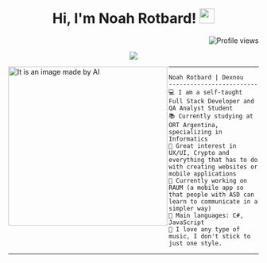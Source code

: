<h1 align="center">
Hi, I'm Noah Rotbard!
  <img src="https://media.giphy.com/media/hvRJCLFzcasrR4ia7z/giphy.gif" width="30"></h1>
 <!--<img src="https://komarev.com/ghpvc/?username=I-am-vishalmaurya&label=Profile%20Views&color=0e75b6&style=flat" align='right' alt="vishalmaurya" />-->
 <img src="https://gpvc.arturio.dev/I-am-vishalmaurya" alt="Profile views" align='right'/> <a href="https://github.com/I-am-vishalmaurya/I-am-vishalmaurya/"> </a> 
<br/>

<!-- Typing SVG by DenverCoder1 - https://github.com/DenverCoder1/readme-typing-svg -->
<p align="center">
  <a href="https://github.com/DenverCoder1/readme-typing-svg"><img src="https://readme-typing-svg.herokuapp.com?lines=Computer+Engineering+Student;Full+Stack+Web+Developer;Freelancer;UX/UI%20|%20%20|%20ML%20Enthusiastic;Always%20learning%20new%20things&center=true&width=380&height=45"></a>
</p>

<img align="left" src="" alt="It is an image made by AI" width="320" />
<hr>

```
Noah Rotbard | Dexnou
-------------------------
💻 I am a self-taught Full Stack Developer and QA Analyst Student
📚 Currently studying at ORT Argentina, specializing in Informatics
📝 Great interest in UX/UI, Crypto and everything that has to do with creating websites or mobile applications
🔭 Currently working on RAUM (a mobile app so that people with ASD can learn to communicate in a simpler way)
🌟 Main languages: C#, JavaScript
🎵 I love any type of music, I don't stick to just one style.
```
<hr>
